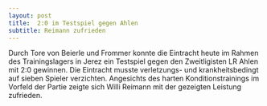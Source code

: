 ```yaml
---
layout: post
title:  2:0 im Testspiel gegen Ahlen
subtitle: Reimann zufrieden
---
```


Durch Tore von Beierle und Frommer konnte die Eintracht heute im Rahmen des Trainingslagers in Jerez ein Testspiel gegen den Zweitligisten LR Ahlen mit 2:0 gewinnen. Die Eintracht musste verletzungs- und krankheitsbedingt auf sieben Spieler verzichten. Angesichts des harten Konditionstrainings im Vorfeld der Partie zeigte sich Willi Reimann mit der gezeigten Leistung zufrieden.


